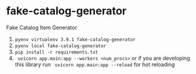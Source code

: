 # fake-catalog-generator
Fake Catalog Item Generator 

1. `pyenv virtualenv 3.9.1 fake-catalog-generator`
2. `pyenv local fake-catalog-generator`
3. `pip install -r requirements.txt`
4. ` uvicorn app.main:app --workers <num_procs>` or if you are developing this library run ` uvicorn app.main:app --reload` for hot reloading
